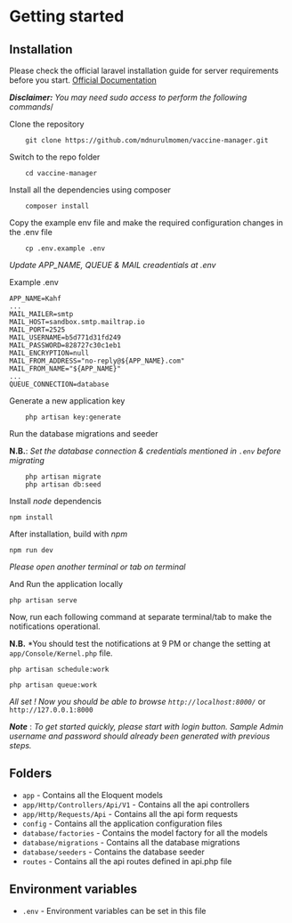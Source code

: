 # Getting started

## Installation

Please check the official laravel installation guide for server requirements before you start. [Official Documentation](https://laravel.com/docs/10.x/installation)

*__Disclaimer:__ You may need sudo access to perform the following commands*/

Clone the repository

```
    git clone https://github.com/mdnurulmomen/vaccine-manager.git
```

Switch to the repo folder

```
    cd vaccine-manager
```

Install all the dependencies using composer

```
    composer install
```

Copy the example env file and make the required configuration changes in the .env file

```
    cp .env.example .env
```

*Update APP_NAME, QUEUE & MAIL creadentials at .env*

Example .env

```
APP_NAME=Kahf
...
MAIL_MAILER=smtp
MAIL_HOST=sandbox.smtp.mailtrap.io
MAIL_PORT=2525
MAIL_USERNAME=b5d771d31fd249
MAIL_PASSWORD=828727c30c1eb1
MAIL_ENCRYPTION=null
MAIL_FROM_ADDRESS="no-reply@${APP_NAME}.com"
MAIL_FROM_NAME="${APP_NAME}"
...
QUEUE_CONNECTION=database
```

Generate a new application key

```
    php artisan key:generate
```

Run the database migrations and seeder

**N.B.**: *Set the database connection & credentials mentioned in `.env` before migrating*

```
    php artisan migrate
    php artisan db:seed
```

Install *node* dependencis

```
npm install
```

After installation, build with *npm*

```
npm run dev
```

*Please open another terminal or tab on terminal*

And Run the application locally

```
php artisan serve
```

Now, run each following command at separate terminal/tab to make the notifications operational.

**N.B.** *You should test the notifications at 9 PM or change the setting at `app/Console/Kernel.php` file.

```
php artisan schedule:work
```

```
php artisan queue:work
```

*All set ! Now you should be able to browse `http://localhost:8000/`* or `http://127.0.0.1:8000`

***Note*** : *To get started quickly, please start with login button. Sample Admin username and password should already been generated with previous steps.*

## Folders

- `app` - Contains all the Eloquent models
- `app/Http/Controllers/Api/V1` - Contains all the api controllers
- `app/Http/Requests/Api` - Contains all the api form requests
- `config` - Contains all the application configuration files
- `database/factories` - Contains the model factory for all the models
- `database/migrations` - Contains all the database migrations
- `database/seeders` - Contains the database seeder
- `routes` - Contains all the api routes defined in api.php file

## Environment variables

- `.env` - Environment variables can be set in this file
